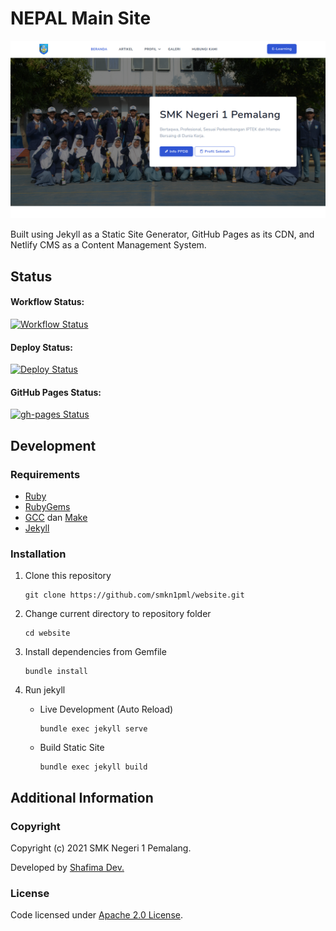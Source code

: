 # NEPAL Main Site

![Website Screenshot](assets/images/screenshot.png)

Built using Jekyll as a Static Site Generator, GitHub Pages as its CDN, and Netlify CMS as a Content Management System.

## Status

#### Workflow Status:

[![Workflow Status](https://github.com/smkn1pml/website/actions/workflows/publish.yml/badge.svg)](https://github.com/smkn1pml/website/actions/workflows/publish.yml)

#### Deploy Status:

[![Deploy Status](https://badgen.net/github/status/smkn1pml/website/main)](https://github.com/smkn1pml/website/actions)

#### GitHub Pages Status:

[![gh-pages Status](https://badgen.net/github/status/smkn1pml/website/gh-pages)](https://github.com/smkn1pml/website/tree/gh-pages)

## Development

### Requirements

- [Ruby](https://www.ruby-lang.org/en/downloads/)
- [RubyGems](https://rubygems.org/pages/download/)
- [GCC](https://gcc.gnu.org/install/) dan [Make](https://www.gnu.org/software/make/)
- [Jekyll](https://jekyllrb.com/docs/installation/)

### Installation

1. Clone this repository
   ```
   git clone https://github.com/smkn1pml/website.git
   ```

2. Change current directory to repository folder
   ```
   cd website
   ```

3. Install dependencies from Gemfile
   ```
   bundle install
   ```

4. Run jekyll
   
   - Live Development (Auto Reload)
        ```
        bundle exec jekyll serve
        ```
        
   - Build Static Site
       ```
       bundle exec jekyll build
       ```

## Additional Information

### Copyright

Copyright (c) 2021 SMK Negeri 1 Pemalang.

Developed by [Shafima Dev.](https://github.com/sProDev)

### License

Code licensed under [Apache 2.0 License](LICENSE).